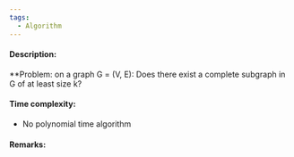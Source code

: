 ```yaml
---
tags:
  - Algorithm
---
```

#### Description:
**Problem: on a graph G = (V, E): Does there exist a complete subgraph in G of at least size k?
#### Time complexity:
- No polynomial time algorithm
#### Remarks:
